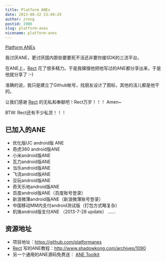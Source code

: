 ```yaml
---
title: Platform ANEs
date: 2013-08-22 23:49:29
author: zrong
postid: 1906
slug: platform-anes
nicename: platform-anes
---
```


[Platform ANEs](https://blog.zengrong.net/platform-anes/)

我讨厌ANE，更讨厌国内那些要要死不活还非要你接SDK的三流平台。

在ANE上，[Rect][rect] 花了很多精力。于是我撺掇他把他写过的ANE都分享出来，于是他就分享了 :-)

准确的说，我只是建立了Github帐号，找朋友设计了图标，其他的活儿都是他干的。

让我们感谢 [Rect][rect] 的无私和奉献吧！Rect万岁！！！ Amen~

BTW: Rect还有不少私货！！！

## 已加入的ANE

* 优化版UC android版 ANE
* 奇虎360 android版ANE
* 小米android版ANE
* 瓦力android版ANE
* 当乐android版ANE
* 飞流android版ANE
* 豆玩android版ANE
* 奇天乐地android版ANE
* 百度android版ANE（百度账号登录）
* 新浪微薄android版ANE（新浪微薄账号登录）
* 中国移动MM内支付android测试版（打包方式略复杂）
* 机锋android版支付ANE （2013-7-28 update）
……

## 资源地址

* 项目地址：<https://github.com/platformanes>
* [Rect][rect] 写的ANE教程：<http://www.shadowkong.com/archives/1090>
* 另一个通用的ANE源码免费送： [ANE Toolkit][anetoolkit]

[rect]: http://www.shadowkong.com/
[anetoolkit]: https://blog.zengrong.net/anetoolkit/

